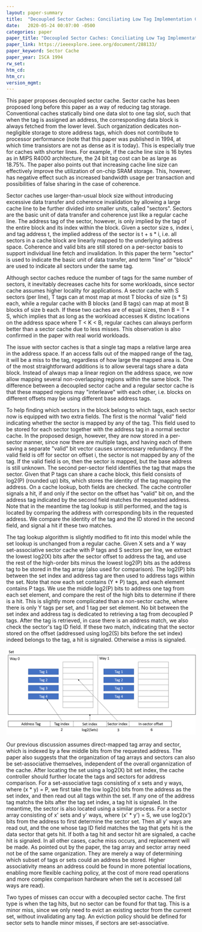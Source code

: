 ```yaml
---
layout: paper-summary
title:  "Decoupled Sector Caches: Conciliating Low Tag Implementation Cost and Low Miss Ratio"
date:   2020-05-24 00:07:00 -0500
categories: paper
paper_title: "Decoupled Sector Caches: Conciliating Low Tag Implementation Cost and Low Miss Ratio"
paper_link: https://ieeexplore.ieee.org/document/288133/
paper_keyword: Sector Cache
paper_year: ISCA 1994
rw_set:
htm_cd:
htm_cr:
version_mgmt:
---
```


This paper proposes decoupled sector cache. Sector cache has been proposed long before this paper as a way of reducing 
tag storage. Conventional caches statically bind one data slot to one tag slot, such that when the tag is assigned an 
address, the corresponding data block is always fetched from the lower level. Such organization dedicates non-negligible 
storage to store address tags, which does not contribute to processor performance (note that this paper was published in
1994, at which time transistors are not as dense as it is today). This is especially true for caches with shorter lines.
For example, if the cache line size is 16 bytes as in MIPS R4000 architecture, the 24 bit tag cost can be as large as 
18.75%. The paper also points out that increasing cache line size can effectively improve the utilization of on-chip
SRAM storage. This, however, has negative effect such as increased bandwidth usage per transaction and possibilities of 
false sharing in the case of coherence.

Sector caches use larger-than-usual block size without introducing excessive data transfer and coherence invalidation 
by allowing a large cache line to be further divided into smaller units, called "sectors". Sectors are the basic
unit of data transfer and coherence just like a regular cache line. The address tag of the sector, however, is only
implied by the tag of the entire block and its index within the block. Given a sector size s, index i, and tag address t,
the implied address of the sector is t + s * i, i.e. all sectors in a cache block are linearly mapped to the underlying 
address space. 
Coherence and valid bits are still stored on a per-sector basis to support individual line fetch and invalidation. 
In this paper the term "sector" is used to indicate the basic unit of data transfer, and term "line" or 
"block" are used to indicate all sectors under the same tag.

Although sector caches reduce the number of tags for the same number of sectors, it inevitably decreases cache hits
for some workloads, since sector cache assumes higher locality for applications. A sector cache with S sectors (per line), 
T tags can at most map at most T blocks of size (s * S) each, while a regular cache with B blocks (and B tags) can map
at most B blocks of size b each. If these two caches are of equal sizes, then B = T * S, which implies that as long as 
the workload accesses K distinc locations on the address space where T < K < B, regular caches can always perform better
than a sector cache due to less misses. This observation is also confirmed in the paper with real world workloads.

The issue with sector caches is that a single tag maps a relative large area in the address space. If an access 
falls out of the mapped range of the tag, it will be a miss to the tag, regardless of how large the mapped area is.
One of the most straightforward additions is to allow several tags share a data block. Instead of always map a linear
region on the address space, we now allow mapping several non-overlapping regions within the same block. The 
difference between a decoupled sector cache and a regular sector cache is that these mapped regions may "interleave"
with each other, i.e. blocks on different offsets may be using different base address tags.

To help finding which sectors in the block belong to which tags, each sector now is equipped with two extra fields.
The first is the normal "valid" field indicating whether the sector is mapped by any of the tag. This field used to be 
stored for each sector together with the address tag in a normal sector cache. 
In the proposed design, however, they are now stored in a per-sector manner, since now there are multiple tags, and 
having each of them saving a separate "valid" bit vector causes unnecessary redundancy. 
If the valid field is off for sector on offset i, the sector is not mapped by any of the tag. If the valid field is on, 
then the sector is mapped, but the base address is still unknown. 
The second per-sector field identifies the tag that maps the sector. Given that P tags can share a cache block, 
this field consists of log2(P) (rounded up) bits, which stores the identity of the tag mapping the address.
On a cache lookup, both fields are checked. The cache controller signals a hit, if and only if the sector on the offset
has "valid" bit on, and the address tag indicated by the second field matches the requested address.
Note that in the meantime the tag lookup is still performed, and the tag is located by comparing the address with 
corresponding bits in the requested address. We compare the identity of the tag and the ID stored in the second field,
and signal a hit if these two matches.

The tag lookup algorithm is slightly modified to fit into this model while the set lookup is unchanged from a regular 
cache.
Given X sets and a Y way set-associative sector cache with P tags and S sectors per line, we extract the 
lowest log2(X) bits after the sector offset to address the tag, and use the rest of the high-order bits minus the lowest 
log2(P) bits as the address tag to be stored in the tag array (also used for comparison). The log2(P) bits between 
the set index and address tag are then used to address tags within the set. Note that now each set contains (Y * P) tags,
and each element contains P tags. We use the middle log2(P) bits to address one tag from each set element, and compare
the rest of the high bits to determine if there is a hit. This is slightly more complicated than a non-sector cache,
where there is only Y tags per set, and 1 tag per set element. No bit between the set index and address tag is dedicated 
to retrieving a tag from decoupled P tags. After the tag is retrieved, in case there is an address match, we also check
the sector's tag ID field. If these two match, indicating that the sector stored on the offset (addressed using log2(S) 
bits before the set index) indeed belongs to the tag, a hit is signaled. Otherwise a miss is signaled.

![Address Translation](/static/2020-05-24-01.png)

Our previous discussion assumes direct-mapped tag array and sector, which is indexed by a few middle bits from the requested
address. The paper also suggests that the organization of tag arrays and sectors can also be set-associative themselves, 
independent of the overall organnization of the cache. After locating the set using a log2(X) bit set index,
the cache controller should further locate the tags and sectors for address comparison.
For a set-associative tags consisting of x sets and y ways, where (x * y) = P, we first take the low log2(x) bits from the
address as the set index, and then read out all tags within the set. If any one of the address tag matchs the bits 
after the tag set index, a tag hit is signaled. In the meantime, the sector is also located using a similar process. For 
a sector array consisting of x' sets and y' ways, where (x' * y') = S, we use log2(x') bits from the address to first
determine the sector set. Then all y' ways are read out, and the one whose tag ID field matches the tag that gets hit
is the data sector that gets hit. If both a tag hit and sector hit are signaled, a cache hit is signaled. In all
other cases, cache miss occurs, and replacement will be made.
As pointed out by the paper, the tag array and sector array need not be of the same organization. They are merely a 
way of determining which subset of tags or sets could an address be stored. Higher associativity means an address could
be found in more potential locations, enabling more flexible caching policy, at the cost of more read operations
and more complex comparison hardware when the set is accessed (all ways are read).

Two types of misses can occur with a decoupled sector cache. The first type is when the tag hits, but no sector can be 
found for that tag. This is a minor miss, since we only need to evict an existing sector from the current set, without
invalidating any tag. An eviction policy should be defined for sector sets to handle minor misses, if sectors are 
set-associative.




